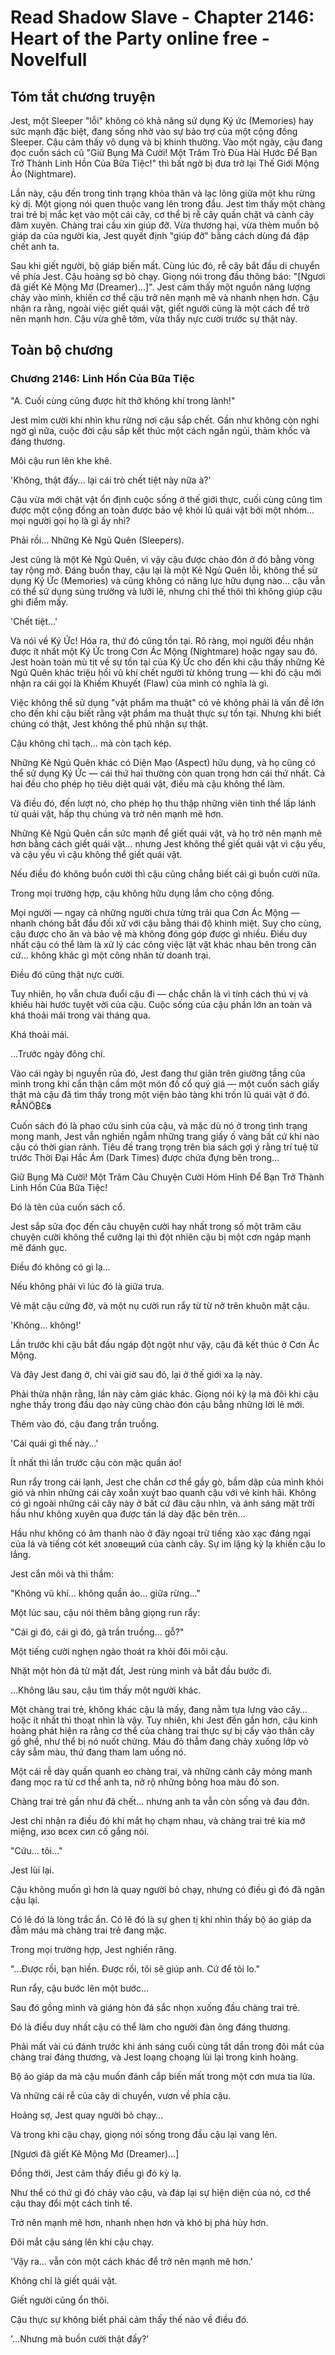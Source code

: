 # Read Shadow Slave - Chapter 2146: Heart of the Party online free - Novelfull

## Tóm tắt chương truyện

Jest, một Sleeper "lỗi" không có khả năng sử dụng Ký ức (Memories) hay sức mạnh đặc biệt, đang sống nhờ vào sự bảo trợ của một cộng đồng Sleeper. Cậu cảm thấy vô dụng và bị khinh thường. Vào một ngày, cậu đang đọc cuốn sách cũ "Giữ Bụng Mà Cười! Một Trăm Trò Đùa Hài Hước Để Bạn Trở Thành Linh Hồn Của Bữa Tiệc!" thì bất ngờ bị đưa trở lại Thế Giới Mộng Ảo (Nightmare).

Lần này, cậu đến trong tình trạng khỏa thân và lạc lõng giữa một khu rừng kỳ dị. Một giọng nói quen thuộc vang lên trong đầu. Jest tìm thấy một chàng trai trẻ bị mắc kẹt vào một cái cây, cơ thể bị rễ cây quấn chặt và cành cây đâm xuyên. Chàng trai cầu xin giúp đỡ. Vừa thương hại, vừa thèm muốn bộ giáp da của người kia, Jest quyết định "giúp đỡ" bằng cách dùng đá đập chết anh ta.

Sau khi giết người, bộ giáp biến mất. Cùng lúc đó, rễ cây bắt đầu di chuyển về phía Jest. Cậu hoảng sợ bỏ chạy. Giọng nói trong đầu thông báo: "[Ngươi đã giết Kẻ Mộng Mơ (Dreamer)...]". Jest cảm thấy một nguồn năng lượng chảy vào mình, khiến cơ thể cậu trở nên mạnh mẽ và nhanh nhẹn hơn. Cậu nhận ra rằng, ngoài việc giết quái vật, giết người cũng là một cách để trở nên mạnh hơn. Cậu vừa ghê tởm, vừa thấy nực cười trước sự thật này.

## Toàn bộ chương

### Chương 2146: Linh Hồn Của Bữa Tiệc

"A. Cuối cùng cũng được hít thở không khí trong lành!"

Jest mỉm cười khi nhìn khu rừng nơi cậu sắp chết. Gần như không còn nghi ngờ gì nữa, cuộc đời cậu sắp kết thúc một cách ngắn ngủi, thảm khốc và đáng thương.

Môi cậu run lên khe khẽ.

'Không, thật đấy… lại cái trò chết tiệt này nữa à?'

Cậu vừa mới chật vật ổn định cuộc sống ở thế giới thực, cuối cùng cũng tìm được một cộng đồng an toàn được bảo vệ khỏi lũ quái vật bởi một nhóm… mọi người gọi họ là gì ấy nhỉ?

Phải rồi… Những Kẻ Ngủ Quên (Sleepers).

Jest cũng là một Kẻ Ngủ Quên, vì vậy cậu được chào đón ở đó bằng vòng tay rộng mở. Đáng buồn thay, cậu lại là một Kẻ Ngủ Quên lỗi, không thể sử dụng Ký Ức (Memories) và cũng không có năng lực hữu dụng nào… cậu vẫn có thể sử dụng súng trường và lưỡi lê, nhưng chỉ thế thôi thì không giúp cậu ghi điểm mấy.

'Chết tiệt…'

Và nói về Ký Ức! Hóa ra, thứ đó cũng tồn tại. Rõ ràng, mọi người đều nhận được ít nhất một Ký Ức trong Cơn Ác Mộng (Nightmare) hoặc ngay sau đó. Jest hoàn toàn mù tịt về sự tồn tại của Ký Ức cho đến khi cậu thấy những Kẻ Ngủ Quên khác triệu hồi vũ khí chết người từ không trung — khi đó cậu mới nhận ra cái gọi là Khiếm Khuyết (Flaw) của mình có nghĩa là gì.

Việc không thể sử dụng "vật phẩm ma thuật" có vẻ không phải là vấn đề lớn cho đến khi cậu biết rằng vật phẩm ma thuật thực sự tồn tại. Nhưng khi biết chúng có thật, Jest không thể phủ nhận sự thật.

Cậu không chỉ tạch… mà còn tạch kép.

Những Kẻ Ngủ Quên khác có Diện Mạo (Aspect) hữu dụng, và họ cũng có thể sử dụng Ký Ức — cái thứ hai thường còn quan trọng hơn cái thứ nhất. Cả hai đều cho phép họ tiêu diệt quái vật, điều mà cậu không thể làm.

Và điều đó, đến lượt nó, cho phép họ thu thập những viên tinh thể lấp lánh từ quái vật, hấp thụ chúng và trở nên mạnh mẽ hơn.

Những Kẻ Ngủ Quên cần sức mạnh để giết quái vật, và họ trở nên mạnh mẽ hơn bằng cách giết quái vật… nhưng Jest không thể giết quái vật vì cậu yếu, và cậu yếu vì cậu không thể giết quái vật.

Nếu điều đó không buồn cười thì cậu cũng chẳng biết cái gì buồn cười nữa.

Trong mọi trường hợp, cậu không hữu dụng lắm cho cộng đồng.

Mọi người — ngay cả những người chưa từng trải qua Cơn Ác Mộng — nhanh chóng bắt đầu đối xử với cậu bằng thái độ khinh miệt. Suy cho cùng, cậu được cho ăn và bảo vệ mà không đóng góp được gì nhiều. Điều duy nhất cậu có thể làm là xử lý các công việc lặt vặt khác nhau bên trong căn cứ… không khác gì một công nhân từ doanh trại.

Điều đó cũng thật nực cười.

Tuy nhiên, họ vẫn chưa đuổi cậu đi — chắc chắn là vì tính cách thú vị và khiếu hài hước tuyệt vời của cậu. Cuộc sống của cậu phần lớn an toàn và khá thoải mái trong vài tháng qua.

Khá thoải mái.

…Trước ngày đông chí.

Vào cái ngày bị nguyền rủa đó, Jest đang thư giãn trên giường tầng của mình trong khi cẩn thận cầm một món đồ cổ quý giá — một cuốn sách giấy thật mà cậu đã tìm thấy trong một viện bảo tàng khi trốn lũ quái vật ở đó. ꞦÅΝÖ₿Ɛ𝐬

Cuốn sách đó là phao cứu sinh của cậu, và mặc dù nó ở trong tình trạng mong manh, Jest vẫn nghiền ngẫm những trang giấy ố vàng bất cứ khi nào cậu có thời gian rảnh. Tiêu đề trang trọng trên bìa sách gợi ý rằng trí tuệ từ trước Thời Đại Hắc Ám (Dark Times) được chứa đựng bên trong…

Giữ Bụng Mà Cười! Một Trăm Câu Chuyện Cười Hóm Hỉnh Để Bạn Trở Thành Linh Hồn Của Bữa Tiệc!

Đó là tên của cuốn sách cổ.

Jest sắp sửa đọc đến câu chuyện cười hay nhất trong số một trăm câu chuyện cười không thể cưỡng lại thì đột nhiên cậu bị một cơn ngáp mạnh mẽ đánh gục.

Điều đó không có gì lạ…

Nếu không phải vì lúc đó là giữa trưa.

Vẻ mặt cậu cứng đờ, và một nụ cười run rẩy từ từ nở trên khuôn mặt cậu.

'Không… không!'

Lần trước khi cậu bắt đầu ngáp đột ngột như vậy, cậu đã kết thúc ở Cơn Ác Mộng.

Và đây Jest đang ở, chỉ vài giờ sau đó, lại ở thế giới xa lạ này.

Phải thừa nhận rằng, lần này cảm giác khác. Giọng nói kỳ lạ mà đôi khi cậu nghe thấy trong đầu dạo này cũng chào đón cậu bằng những lời lẽ mới.

Thêm vào đó, cậu đang trần truồng.

'Cái quái gì thế này…'

Ít nhất thì lần trước cậu còn mặc quần áo!

Run rẩy trong cái lạnh, Jest che chắn cơ thể gầy gò, bầm dập của mình khỏi gió và nhìn những cái cây xoắn xuýt bao quanh cậu với vẻ kinh hãi. Không có gì ngoài những cái cây này ở bất cứ đâu cậu nhìn, và ánh sáng mặt trời hầu như không xuyên qua được tán lá dày đặc bên trên…

Hầu như không có âm thanh nào ở đây ngoại trừ tiếng xào xạc đáng ngại của lá và tiếng cót két зловещий của cành cây. Sự im lặng kỳ lạ khiến cậu lo lắng.

Jest cắn môi và thì thầm:

"Không vũ khí… không quần áo… giữa rừng…"

Một lúc sau, cậu nói thêm bằng giọng run rẩy:

"Cái gì đó, cái gì đó, gã trần truồng… gỗ?"

Một tiếng cười nghẹn ngào thoát ra khỏi đôi môi cậu.

Nhặt một hòn đá từ mặt đất, Jest rùng mình và bắt đầu bước đi.

…Không lâu sau, cậu tìm thấy một người khác.

Một chàng trai trẻ, không khác cậu là mấy, đang nằm tựa lưng vào cây… hoặc ít nhất thì thoạt nhìn là vậy. Tuy nhiên, khi Jest đến gần hơn, cậu kinh hoàng phát hiện ra rằng cơ thể của chàng trai thực sự bị cấy vào thân cây gồ ghề, như thể bị nó nuốt chửng. Máu đỏ thẫm đang chảy xuống lớp vỏ cây sẫm màu, thứ đang tham lam uống nó.

Một cái rễ dày quấn quanh eo chàng trai, và những cành cây mỏng manh đang mọc ra từ cơ thể anh ta, nở rộ những bông hoa màu đỏ son.

Chàng trai trẻ gần như đã chết… nhưng anh ta vẫn còn sống và đau đớn.

Jest chỉ nhận ra điều đó khi mắt họ chạm nhau, và chàng trai trẻ kia mở miệng, изо всех сил cố gắng nói.

"Cứu… tôi…"

Jest lùi lại.

Cậu không muốn gì hơn là quay người bỏ chạy, nhưng có điều gì đó đã ngăn cậu lại.

Có lẽ đó là lòng trắc ẩn. Có lẽ đó là sự ghen tị khi nhìn thấy bộ áo giáp da đẫm máu mà chàng trai trẻ đang mặc.

Trong mọi trường hợp, Jest nghiến răng.

"...Được rồi, bạn hiền. Được rồi, tôi sẽ giúp anh. Cứ để tôi lo."

Run rẩy, cậu bước lên một bước…

Sau đó gồng mình và giáng hòn đá sắc nhọn xuống đầu chàng trai trẻ.

Đó là điều duy nhất cậu có thể làm cho người đàn ông đáng thương.

Phải mất vài cú đánh trước khi ánh sáng cuối cùng tắt dần trong đôi mắt của chàng trai đáng thương, và Jest loạng choạng lùi lại trong kinh hoàng.

Bộ áo giáp da mà cậu muốn đánh cắp biến mất trong một cơn mưa tia lửa.

Và những cái rễ của cây di chuyển, vươn về phía cậu.

Hoảng sợ, Jest quay người bỏ chạy…

Và trong khi cậu chạy, giọng nói sống trong đầu cậu lại vang lên.

[Ngươi đã giết Kẻ Mộng Mơ (Dreamer)…]

Đồng thời, Jest cảm thấy điều gì đó kỳ lạ.

Như thể có thứ gì đó chảy vào cậu, và đáp lại sự hiện diện của nó, cơ thể cậu thay đổi một cách tinh tế.

Trở nên mạnh mẽ hơn, nhanh nhẹn hơn và khó bị phá hủy hơn.

Đôi mắt cậu sáng lên khi cậu chạy.

'Vậy ra… vẫn còn một cách khác để trở nên mạnh mẽ hơn.'

Không chỉ là giết quái vật.

Giết người cũng ổn thôi.

Cậu thực sự không biết phải cảm thấy thế nào về điều đó.

'...Nhưng mà buồn cười thật đấy?'